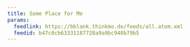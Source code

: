 ```yaml
---
title: Some Place for Me
params:
  feedlink: https://bblank.thinkmo.de/feeds/all.atom.xml
  feedid: b47c0cb63331187728a9a9bc948b79b5
---
```

